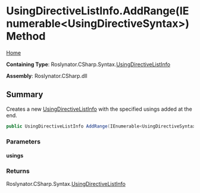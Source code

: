 <a name="_top"></a>

# UsingDirectiveListInfo\.AddRange\(IEnumerable\<UsingDirectiveSyntax>\) Method

[Home](../../../../../README.md#_top)

**Containing Type**: Roslynator\.CSharp\.Syntax\.[UsingDirectiveListInfo](../README.md#_top)

**Assembly**: Roslynator\.CSharp\.dll

## Summary

Creates a new [UsingDirectiveListInfo](../README.md#_top) with the specified usings added at the end\.

```csharp
public UsingDirectiveListInfo AddRange(IEnumerable<UsingDirectiveSyntax> usings)
```

### Parameters

#### usings

### Returns

Roslynator\.CSharp\.Syntax\.[UsingDirectiveListInfo](../README.md#_top)

